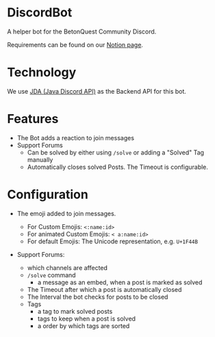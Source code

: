 # DiscordBot
A helper bot for the BetonQuest Community Discord.

Requirements can be found on our [Notion page](https://betonquest.notion.site/BetonQuest-Discord-Bot-96d3fa5c28174494a8123005622be075).

# Technology
We use [JDA (Java Discord API)](https://github.com/DV8FromTheWorld/JDA) as the Backend API for this bot.

# Features
- The Bot adds a reaction to join messages
- Support Forums
  - Can be solved by either using `/solve` or adding a "Solved" Tag manually
  - Automatically closes solved Posts. The Timeout is configurable.

# Configuration
- The emoji added to join messages.
  - For Custom Emojis: `<:name:id>`
  - For animated Custom Emojis: `< a:name:id>`
  - For default Emojis: The Unicode representation, e.g. `U+1F44B`


- Support Forums:
  - which channels are affected
  - `/solve` command
    - a message as an embed, when a post is marked as solved
  - The Timeout after which a post is automatically closed
  - The Interval the bot checks for posts to be closed
  - Tags
    - a tag to mark solved posts
    - tags to keep when a post is solved
    - a order by which tags are sorted
